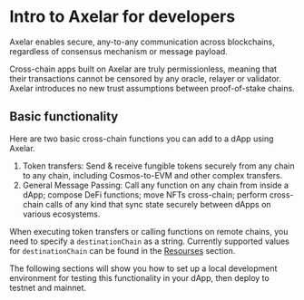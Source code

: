 # Intro to Axelar for developers

Axelar enables secure, any-to-any communication across blockchains, regardless of consensus mechanism or message payload.

Cross-chain apps built on Axelar are truly permissionless, meaning that their transactions cannot be censored by any oracle, relayer or validator. Axelar introduces no new trust assumptions between proof-of-stake chains.

## Basic functionality

Here are two basic cross-chain functions you can add to a dApp using Axelar.

1. Token transfers: Send & receive fungible tokens securely from any chain to any chain, including Cosmos-to-EVM and other complex transfers.
2. General Message Passing: Call any function on any chain from inside a dApp; compose DeFi functions; move NFTs cross-chain; perform cross-chain calls of any kind that sync state securely between dApps on various ecosystems.

When executing token transfers or calling functions on remote chains, you need to specify a `destinationChain` as a string. Currently supported values for `destinationChain` can be found in the [Resourses](../resources/supported) section.

The following sections will show you how to set up a local development environment for testing this functionality in your dApp, then deploy to testnet and mainnet.
